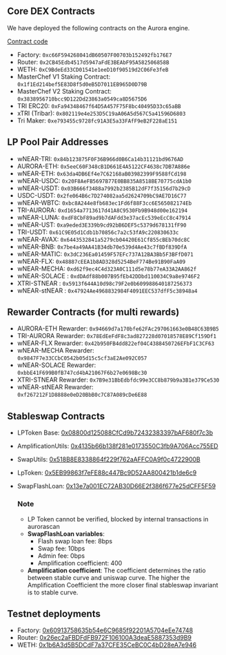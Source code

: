 ## Core DEX Contracts

We have deployed the following contracts on the Aurora engine.

[Contract code](https://github.com/trisolaris-labs/trisolaris_core)

* Factory: `0xc66F594268041dB60507F00703b152492fb176E7`
* Router: `0x2CB45Edb4517d5947aFdE3BEAbF95A582506858B`
* WETH: `0xC9BdeEd33CD01541e1eeD10f90519d2C06Fe3feB`
* MasterChef V1 Staking Contract: `0x1f1Ed214bef5E83D8f5d0eB5D7011EB965D0D79B`
* MasterChef V2 Staking Contract: `0x3838956710bcc9D122Dd23863a0549ca8D5675D6`
* TRI ERC20: `0xFa94348467f64D5A457F75F8bc40495D33c65aBB`
* xTRI (Tribar): `0x802119e4e253D5C19aA06A5d567C5a41596D6803`
* Tri Maker: `0xe793455c9728fc91A3E5a33FAfF9eB2F228aE151`


## LP Pool Pair Addresses

* wNEAR-TRI: `0x84b123875F0F36B966d0B6Ca14b31121bd9676AD`
* AURORA-ETH: `0x5eeC60F348cB1D661E4A5122CF4638c7DB7A886e`
* wNEAR-ETH: `0x63da4DB6Ef4e7C62168aB03982399F9588fCd198`
* wNEAR-USDC: `0x20F8AeFB5697B77E0BB835A8518BE70775cdA1b0`
* wNEAR-USDT: `0x03B666f3488a7992b2385B12dF7f35156d7b29cD`
* USDC-USDT: `0x2fe064B6c7D274082aa5d2624709bC9AE7D16C77`
* wNEAR-WBTC: `0xbc8A244e8fb683ec1Fd6f88F3cc6E565082174Eb`
* TRI-AURORA: `0xd1654a7713617d41A8C9530Fb9B948d00e162194`
* wNEAR-LUNA: `0xdF8CbF89ad9b7dAFdd3e37acEc539eEcC8c47914`
* wNEAR-UST: `0xa9eded3E339b9cd92bB6DEF5c5379d678131fF90`
* TRI-USDT: `0x61C9E05d1Cdb1b70856c7a2c53fA9c220830633c`
* wNEAR-AVAX: `0x6443532841a5279cb04420E61Cf855cBEb70dc8C`
* wNEAR-BNB: `0x7be4a49AA41B34db70e539d4Ae43c7fBDf839DfA`
* wNEAR-MATIC: `0x3dC236Ea01459F57EFc737A12BA3Bb5F3BFfD071`
* wNEAR-FLX: `0x48887cEEA1b8AD328d5254BeF774Be91B90FaA09`
* wNEAR-MECHA: `0xd62f9ec4C4d323A0C111d5e78b77eA33A2AA862f`
* wNEAR-SOLACE : `0xdDAdf88b007B95fEb42DDbd110034C9a8e9746F2`
* XTRI-STNEAR : `0x5913f644A10d98c79F2e0b609988640187256373`
* wNEAR-stNEAR : `0x47924Ae4968832984F4091EEC537dfF5c38948a4`


## Rewarder Contracts (for multi rewards)

* AURORA-ETH Rewarder: `0x94669d7a170bfe62FAc297061663e0B48C63B9B5`
* TRI-AURORA Rewarder: `0x78EdEeFdF8c3ad827228d07018578E89Cf159Df1`
* wNEAR-FLX Rewarder: `0x42b950FB4dd822ef04C4388450726EFbF1C3CF63`
* wNEAR-MECHA Rewarder: `0x9847F7e33CCbC0542b05d15c5cf3aE2Ae092C057`
* wNEAR-SOLACE Rewarder: `0xbbE41F699B0fB747cd4bA21067F6b27e0698Bc30`
* XTRI-STNEAR Rewarder: `0x7B9e31BbEdbfdc99e3CC8b879b9a3B1e379Ce530`
* wNEAR-stNEAR Rewarder: `0xf267212F1D8888e0eD20BbB0c7C87A089cDe6E88`

## Stableswap Contracts
* LPToken Base: [0x08800d125088CfCd9b72432383397bAF680f7c3b](https://aurorascan.dev/address/0x08800d125088CfCd9b72432383397bAF680f7c3b)
* AmplificationUtils: [0x4135b66b138f281e0173550C3fb9A706Acc755ED](https://aurorascan.dev/address/0x4135b66b138f281e0173550C3fb9A706Acc755ED)
* SwapUtils: [0x518B8E8338864f229f762aAFFC0A9f0c4722900B](https://aurorascan.dev/address/0x518B8E8338864f229f762aAFFC0A9f0c4722900B)
* LpToken: [0x5EB99863f7eFE88c447Bc9D52AA800421b1de6c9](https://aurorascan.dev/address/0x5EB99863f7eFE88c447Bc9D52AA800421b1de6c9)
* SwapFlashLoan: [0x13e7a001EC72AB30D66E2f386f677e25dCFF5F59](https://aurorascan.dev/address/0x13e7a001EC72AB30D66E2f386f677e25dCFF5F59)

    ### Note
    * LP Token cannot be verified, blocked by internal transactions in aurorascan
    * **SwapFlashLoan variables**:
        - Flash swap loan fee: 8bps
        - Swap fee: 10bps
        - Admin fee: 0bps
        - Amplification coefficient: 400
    * **Amplification coefficient**: The coefficient determines the ratio between stable curve and uniswap curve. The higher the Amplification Coefficient the more closer final stableswap invariant is to stable curve.


## Testnet deployments

* Factory: [0x60913758635b54e6C9685f92201A5704eEe74748](https://explorer.testnet.aurora.dev/address/0x60913758635b54e6C9685f92201A5704eEe74748/transactions)
* Router: [0x26ec2aFBDFdFB972F106100A3deaE5887353d9B9](https://explorer.testnet.aurora.dev/address/0x26ec2aFBDFdFB972F106100A3deaE5887353d9B9/transactions)
* WETH: [0x1b6A3d5B5DCdF7a37CFE35CeBC0C4bD28eA7e946](https://explorer.testnet.aurora.dev/address/0x1b6A3d5B5DCdF7a37CFE35CeBC0C4bD28eA7e946/transactions)